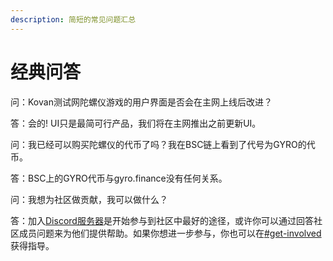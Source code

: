 ```yaml
---
description: 简短的常见问题汇总
---
```


# 经典问答

问：Kovan测试网陀螺仪游戏的用户界面是否会在主网上线后改进？&#x20;

答：会的! UI只是最简可行产品，我们将在主网推出之前更新UI。



问：我已经可以购买陀螺仪的代币了吗？我在BSC链上看到了代号为GYRO的代币。

答：BSC上的GYRO代币与gyro.finance没有任何关系。



问：我想为社区做贡献，我可以做什么？

答：加入[Discord服务器](https://discord.gg/w9D9XxrEa5)是开始参与到社区中最好的途径，或许你可以通过回答社区成员问题来为他们提供帮助。如果你想进一步参与，你也可以在[#get-involved](https://discord.com/channels/818492571214807040/885132404430348338)获得指导。
